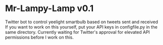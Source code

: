 # Mr-Lampy-Lamp v0.1
Twitter bot to control yeelight smartbulb based on tweets sent and received
If you want to work on this yourself, put your API keys in configfile.py in the same directory.
Currently waiting for Twitter's approval for elevated API permissions before I work on this.
